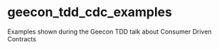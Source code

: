 # geecon_tdd_cdc_examples
Examples shown during the Geecon TDD talk about Consumer Driven Contracts
